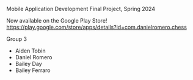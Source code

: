 Mobile Application Development Final Project, Spring 2024

Now available on the Google Play Store!
https://play.google.com/store/apps/details?id=com.danielromero.chess

Group 3

- Aiden Tobin
- Daniel Romero
- Bailey Day
- Bailey Ferraro
